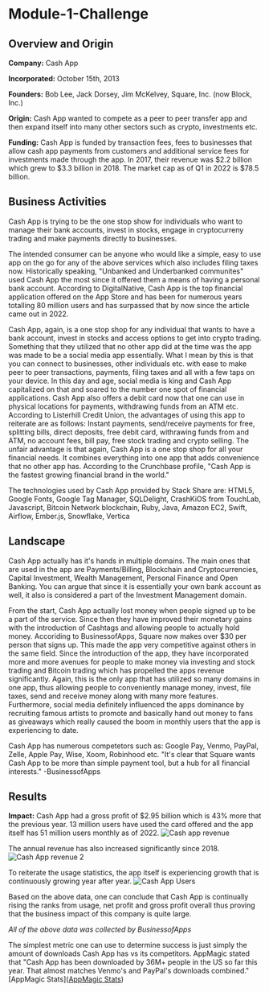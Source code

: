 # Module-1-Challenge
## Overview and Origin
**Company:** Cash App

**Incorporated:** October 15th, 2013

**Founders:** Bob Lee, Jack Dorsey, Jim McKelvey, Square, Inc. (now Block, Inc.)

**Origin:** Cash App wanted to compete as a peer to peer transfer app and then expand itself into many other sectors such as crypto, investments etc.

**Funding:** Cash App is funded by transaction fees, fees to businesses that allow cash app payments from customers and additional service fees for investments made through the app.
In 2017, their revenue was $2.2 billion which grew to $3.3 billion in 2018. The market cap as of Q1 in 2022 is $78.5 billion. 

## Business Activities
Cash App is trying to be the one stop show for individuals who want to manage their bank accounts, invest in stocks, engage in cryptocurreny trading and make payments directly to businesses. 

The intended consumer can be anyone who would like a simple, easy to use app on the go for any of the above services which also includes filing taxes now.
Historically speaking, "Unbanked and Underbanked communites" used Cash App the most since it offered them a means of having a personal bank account. 
According to DigitalNative, Cash App is the top financial application offered on the App Store and has been for numerous years totalling 80 million users and has surpassed that by now since the article came out in 2022.

Cash App, again, is a one stop shop for any individual that wants to have a bank account, invest in stocks and access options to get into crypto trading. Something that they utilized that no other app did at the time was the app was made to be a social media app essentially. What I mean by this is that you can connect to businesses, other individuals etc. with ease to make peer to peer transactions, payments, filing taxes and all with a few taps on your device. In this day and age, social media is king and Cash App capitalized on that and soared to the number one spot of financial applications. Cash App also offers a debit card now that one can use in physical locations for payments, withdrawing funds from an ATM etc. 
According to Listerhill Credit Union, the advantages of using this app to reiterate are as follows: Instant payments, send/receive payments for free, splitting bills, direct deposits, free debit card, withrawing funds from and ATM, no account fees, bill pay, free stock trading and crypto selling.
The unfair advantage is that again, Cash App is a one stop shop for all your financial needs. It combines everything into one app that adds convenience that no other app has. According to the Crunchbase profile, "Cash App is the fastest growing financial brand in the world."

The technologies used by Cash App provided by Stack Share are: HTML5, Google Fonts, Google Tag Manager, SQLDelight, CrashKiOS from TouchLab, Javascript, Bitcoin Network blockchain, Ruby, Java, Amazon EC2, Swift, Airflow, Ember.js, Snowflake, Vertica

## Landscape

Cash App actually has it's hands in multiple domains. The main ones that are used in the app are Payments/Billing, Blockchain and Cryptocurrencies, Capital Investment, Wealth Management, Personal Finance and Open Banking. You can argue that since it is essentially your own bank account as well, it also is considered a part of the Investment Management domain. 

From the start, Cash App actually lost money when people signed up to be a part of the service. Since then they have improved their monetary gains with the introduction of Cashtags and allowing people to actually hold money. Accoriding to BusinessofApps, Square now makes over $30 per person that signs up. This made the app very competitive against others in the same field. Since the introduction of the app, they have incorporated more and more avenues for people to make money via investing and stock trading and Bitcoin trading which has propelled the apps revenue significantly. Again, this is the only app that has utilized so many domains in one app, thus allowing people to conveniently manage money, invest, file taxes, send and receive money along with many more features. Furthermore, social media definitely influenced the apps dominance by recruiting famous artists to promote and basically hand out money to fans as giveaways which really caused the boom in monthly users that the app is experiencing to date.

Cash App has numerous competetors such as: Google Pay, Venmo, PayPal, Zelle, Apple Pay, Wise, Xoom, Robinhood etc.
"It's clear that Square wants Cash App to be more than simple payment tool, but a hub for all financial interests." -BusinessofApps

## Results
**Impact:**
Cash App had a gross profit of $2.95 billion which is 43% more that the previous year. 13 million users have used the card offered and the app itself has 51 million users monthly as of 2022.
![Cash app revenue](https://github.com/nkp1027/Module-1-Challenge/assets/133065472/869dc3ac-bb8d-491f-ae1a-b32d60861827)

The annual revenue has also increased significantly since 2018.
![Cash App revenue 2](https://github.com/nkp1027/Module-1-Challenge/assets/133065472/89ea5f21-32ea-4348-9cdb-cf2cf13a592b)

To reiterate the usage statistics, the app itself is experiencing growth that is continuously growing year after year.
![Cash App Users](https://github.com/nkp1027/Module-1-Challenge/assets/133065472/3b76eb5d-0590-4c86-8dc9-5597a2124b51)

Based on the above data, one can conclude that Cash App is continually rising the ranks from usage, net profit and gross profit overall thus proving that the business impact of this company is quite large.

*All of the above data was collected by BusinessofApps*

The simplest metric one can use to determine success is just simply the amount of downloads Cash App has vs its competitors. AppMagic stated that "Cash App has been downloaded by 36M+ people in the US so far this year. That almost matches Venmo's and PayPal's downloads combined." [AppMagic Stats]([AppMagic Stats](https://appmagic.rocks/dashboards/637c82a880ae5?promoCode=63e0fc7fb0909))

